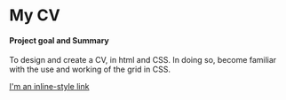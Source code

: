 # My CV

#### Project goal and Summary
To design and create a CV, in html and CSS. In doing so, become familiar with the use and working of the grid in CSS.

[I'm an inline-style link](https://rafswiggers.github.io/My-cv/)

